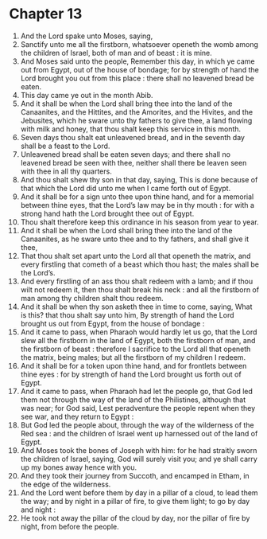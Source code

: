 # Chapter 13

1. And the Lord spake unto Moses, saying,
2. Sanctify unto me all the firstborn, whatsoever openeth the womb among the children of Israel, both of man and of beast : it is mine.
3. And Moses said unto the people, Remember this day, in which ye came out from Egypt, out of the house of bondage; for by strength of hand the Lord brought you out from this place : there shall no leavened bread be eaten.
4. This day came ye out in the month Abib.
5. And it shall be when the Lord shall bring thee into the land of the Canaanites, and the Hittites, and the Amorites, and the Hivites, and the Jebusites, which he sware unto thy fathers to give thee, a land flowing with milk and honey, that thou shalt keep this service in this month.
6. Seven days thou shalt eat unleavened bread, and in the seventh day shall be a feast to the Lord.
7. Unleavened bread shall be eaten seven days; and there shall no leavened bread be seen with thee, neither shall there be leaven seen with thee in all thy quarters.
8. And thou shalt shew thy son in that day, saying, This is done because of that which the Lord did unto me when I came forth out of Egypt.
9. And it shall be for a sign unto thee upon thine hand, and for a memorial between thine eyes, that the Lord’s law may be in thy mouth : for with a strong hand hath the Lord brought thee out of Egypt.
10. Thou shalt therefore keep this ordinance in his season from year to year.
11. And it shall be when the Lord shall bring thee into the land of the Canaanites, as he sware unto thee and to thy fathers, and shall give it thee,
12. That thou shalt set apart unto the Lord all that openeth the matrix, and every firstling that cometh of a beast which thou hast; the males shall be the Lord’s.
13. And every firstling of an ass thou shalt redeem with a lamb; and if thou wilt not redeem it, then thou shalt break his neck : and all the firstborn of man among thy children shalt thou redeem.
14. And it shall be when thy son asketh thee in time to come, saying, What is this? that thou shalt say unto him, By strength of hand the Lord brought us out from Egypt, from the house of bondage :
15. And it came to pass, when Pharaoh would hardly let us go, that the Lord slew all the firstborn in the land of Egypt, both the firstborn of man, and the firstborn of beast : therefore I sacrifice to the Lord all that openeth the matrix, being males; but all the firstborn of my children I redeem.
16. And it shall be for a token upon thine hand, and for frontlets between thine eyes : for by strength of hand the Lord brought us forth out of Egypt.
17. And it came to pass, when Pharaoh had let the people go, that God led them not through the way of the land of the Philistines, although that was near; for God said, Lest peradventure the people repent when they see war, and they return to Egypt :
18. But God led the people about, through the way of the wilderness of the Red sea : and the children of Israel went up harnessed out of the land of Egypt.
19. And Moses took the bones of Joseph with him: for he had straitly sworn the children of Israel, saying, God will surely visit you; and ye shall carry up my bones away hence with you.
20. And they took their journey from Succoth, and encamped in Etham, in the edge of the wilderness.
21. And the Lord went before them by day in a pillar of a cloud, to lead them the way; and by night in a pillar of fire, to give them light; to go by day and night :
22. He took not away the pillar of the cloud by day, nor the pillar of fire by night, from before the people.


